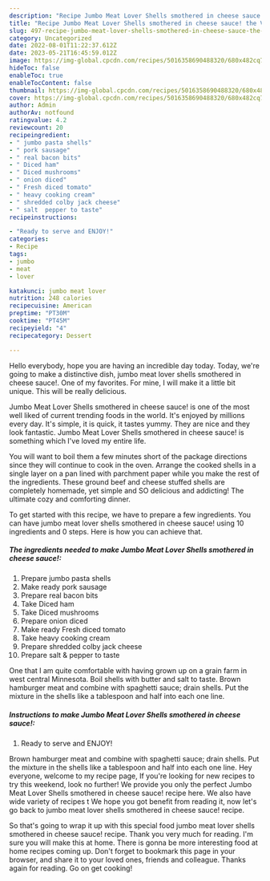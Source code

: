 ```yaml
---
description: "Recipe Jumbo Meat Lover Shells smothered in cheese sauce! the Very Delicious}"
title: "Recipe Jumbo Meat Lover Shells smothered in cheese sauce! the Very Delicious}"
slug: 497-recipe-jumbo-meat-lover-shells-smothered-in-cheese-sauce-the-very-delicious
category: Uncategorized
date: 2022-08-01T11:22:37.612Z
date: 2023-05-21T16:45:59.012Z
image: https://img-global.cpcdn.com/recipes/5016358690488320/680x482cq70/jumbo-meat-lover-shells-smothered-in-cheese-sauce-recipe-main-photo.jpg
hideToc: false
enableToc: true
enableTocContent: false
thumbnail: https://img-global.cpcdn.com/recipes/5016358690488320/680x482cq70/jumbo-meat-lover-shells-smothered-in-cheese-sauce-recipe-main-photo.jpg
cover: https://img-global.cpcdn.com/recipes/5016358690488320/680x482cq70/jumbo-meat-lover-shells-smothered-in-cheese-sauce-recipe-main-photo.jpg
author: Admin
authorAv: notfound
ratingvalue: 4.2
reviewcount: 20
recipeingredient:
- " jumbo pasta shells"
- " pork sausage"
- " real bacon bits"
- " Diced ham"
- " Diced mushrooms"
- " onion diced"
- " Fresh diced tomato"
- " heavy cooking cream"
- " shredded colby jack cheese"
- " salt  pepper to taste"
recipeinstructions:

- "Ready to serve and ENJOY!"
categories:
- Recipe
tags:
- jumbo
- meat
- lover

katakunci: jumbo meat lover 
nutrition: 248 calories
recipecuisine: American
preptime: "PT30M"
cooktime: "PT45M"
recipeyield: "4"
recipecategory: Dessert

---
```



Hello everybody, hope you are having an incredible day today. Today, we're going to make a distinctive dish, jumbo meat lover shells smothered in cheese sauce!. One of my favorites. For mine, I will make it a little bit unique. This will be really delicious.

Jumbo Meat Lover Shells smothered in cheese sauce! is one of the most well liked of current trending foods in the world. It's enjoyed by millions every day. It's simple, it is quick, it tastes yummy. They are nice and they look fantastic. Jumbo Meat Lover Shells smothered in cheese sauce! is something which I've loved my entire life.

You will want to boil them a few minutes short of the package directions since they will continue to cook in the oven. Arrange the cooked shells in a single layer on a pan lined with parchment paper while you make the rest of the ingredients. These ground beef and cheese stuffed shells are completely homemade, yet simple and SO delicious and addicting! The ultimate cozy and comforting dinner.


To get started with this recipe, we have to prepare a few ingredients. You can have jumbo meat lover shells smothered in cheese sauce! using 10 ingredients and 0 steps. Here is how you can achieve that.

<!--inarticleads1-->

##### The ingredients needed to make Jumbo Meat Lover Shells smothered in cheese sauce!:

1. Prepare  jumbo pasta shells
1. Make ready  pork sausage
1. Prepare  real bacon bits
1. Take  Diced ham
1. Take  Diced mushrooms
1. Prepare  onion diced
1. Make ready  Fresh diced tomato
1. Take  heavy cooking cream
1. Prepare  shredded colby jack cheese
1. Prepare  salt &amp; pepper to taste


One that I am quite comfortable with having grown up on a grain farm in west central Minnesota. Boil shells with butter and salt to taste. Brown hamburger meat and combine with spaghetti sauce; drain shells. Put the mixture in the shells like a tablespoon and half into each one line. 

<!--inarticleads2-->

##### Instructions to make Jumbo Meat Lover Shells smothered in cheese sauce!:


1. Ready to serve and ENJOY!

Brown hamburger meat and combine with spaghetti sauce; drain shells. Put the mixture in the shells like a tablespoon and half into each one line. Hey everyone, welcome to my recipe page, If you&#39;re looking for new recipes to try this weekend, look no further! We provide you only the perfect Jumbo Meat Lover Shells smothered in cheese sauce! recipe here. We also have wide variety of recipes t We hope you got benefit from reading it, now let&#39;s go back to jumbo meat lover shells smothered in cheese sauce! recipe. 

So that's going to wrap it up with this special food jumbo meat lover shells smothered in cheese sauce! recipe. Thank you very much for reading. I'm sure you will make this at home. There is gonna be more interesting food at home recipes coming up. Don't forget to bookmark this page in your browser, and share it to your loved ones, friends and colleague. Thanks again for reading. Go on get cooking!
